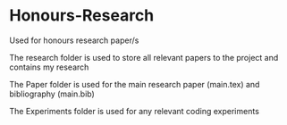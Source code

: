 Honours-Research
================

Used for honours research paper/s

The research folder is used to store all relevant papers to the project and contains my research

The Paper folder is used for the main research paper (main.tex) and bibliography (main.bib) 

The Experiments folder is used for any relevant coding experiments
